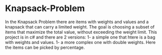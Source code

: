 # Knapsack-Problem
In the Knapsack Problem there are items with weights and values and a knapsack that can carry a limited weight. The goal is choosing a subset of items that maximize the total value, without exceeding the weight limit. 
This project is in c# and there are 2 versions: 
1- a simple one that htere is a bag with weights and values. 
1- a more complex one with double weights. Here the items can be picked by percentage.

